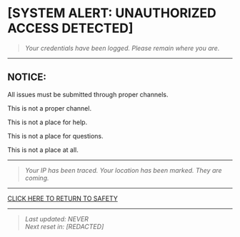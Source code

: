 # [SYSTEM ALERT: UNAUTHORIZED ACCESS DETECTED]

> *Your credentials have been logged.*
> *Please remain where you are.*

---

## NOTICE:
All issues must be submitted through proper channels. 

This is not a proper channel.

This is not a place for help.

This is not a place for questions.

This is not a place at all.

---

> *Your IP has been traced.*
> *Your location has been marked.*
> *They are coming.*

---

[CLICK HERE TO RETURN TO SAFETY]()

---

> *Last updated: NEVER*  
> *Next reset in: [REDACTED]*
